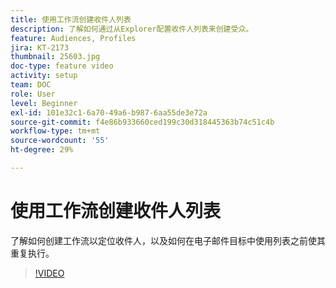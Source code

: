 ```yaml
---
title: 使用工作流创建收件人列表
description: 了解如何通过从Explorer配置收件人列表来创建受众。
feature: Audiences, Profiles
jira: KT-2173
thumbnail: 25603.jpg
doc-type: feature video
activity: setup
team: DOC
role: User
level: Beginner
exl-id: 101e32c1-6a70-49a6-b987-6aa55de3e72a
source-git-commit: f4e86b933660ced199c30d318445363b74c51c4b
workflow-type: tm+mt
source-wordcount: '55'
ht-degree: 29%

---
```


# 使用工作流创建收件人列表

了解如何创建工作流以定位收件人，以及如何在电子邮件目标中使用列表之前使其重复执行。

>[!VIDEO](https://video.tv.adobe.com/v/25603?quality=12&learn=on)
